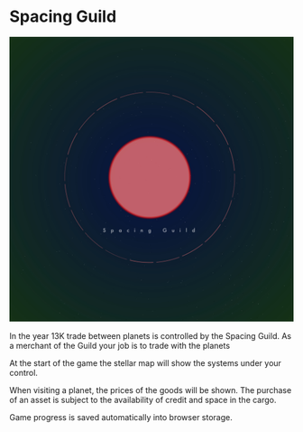 # Spacing Guild

![screenshot](splash.jpg)

In the year 13K trade between planets is controlled by the Spacing Guild. As a merchant of the Guild your job is to trade with the planets

At the start of the game the stellar map will show the systems under your control.

When visiting a planet, the prices of the goods will be shown.
The purchase of an asset is subject to the availability of credit and space in the cargo.

Game progress is saved automatically into browser storage.




